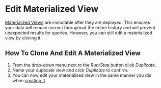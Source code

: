# Edit Materialized View

[Materialized Views](/indexed-views.md) are immutable after they are deployed. This ensures your data will remain correct throughout the entire history and will prevent unexpected results for queries. However, you can still edit a materialized view by cloning it. 

## How To Clone And Edit A Materialized View
1. From the drop-down menu next to the _Run/Stop_ button click _Duplicate_.
2. Name your duplicate view and click _Duplicate_ to confirm.
3. You can now edit your materialized view in the same manner you did when [creating it](/indexed-views/create.md).



